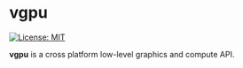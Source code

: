 # vgpu

[![License: MIT](https://img.shields.io/badge/License-MIT-yellow.svg)](https://github.com/amerkoleci/vgpu/blob/master/LICENSE)

**vgpu** is a cross platform low-level graphics and compute API.